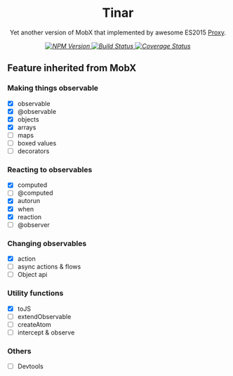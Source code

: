 <p align="center">
    <h1 align="center">Tinar</h1>
    <p align="center">
        Yet another version of MobX that implemented by awesome ES2015 <a target="_blank" href="https://developer.mozilla.org/en-US/docs/Web/JavaScript/Reference/Global_Objects/Proxy">Proxy</a>.
    <p>
    <p align="center">
        <i>
            <a href="https://www.npmjs.com/package/tinar">
              <img src="https://img.shields.io/npm/v/tinar.svg?color=%2361AFEF" alt="NPM Version">
            </a>
            <a href="https://travis-ci.org/dobjs/dob">
              <img src="https://img.shields.io/circleci/project/github/fi3ework/tinar/master.svg?style=flat" alt="Build Status">
            </a>
<a href='https://coveralls.io/github/fi3ework/tinar?branch=master'><img src='https://coveralls.io/repos/github/fi3ework/tinar/badge.svg?branch=master&amp;t=CTNsds' alt='Coverage Status' /></a>
        </i>
    </p>
</p>

## Feature inherited from MobX

### Making things observable

- [x] observable
- [x] @observable
- [x] objects
- [x] arrays
- [ ] maps
- [ ] boxed values
- [ ] decorators

### Reacting to observables

- [x] computed
- [ ] @computed
- [x] autorun
- [x] when
- [x] reaction
- [ ] @observer

### Changing observables

- [x] action
- [ ] async actions & flows
- [ ] Object api

### Utility functions

- [x] toJS
- [ ] extendObservable
- [ ] createAtom
- [ ] intercept & observe

### Others

- [ ] Devtools
